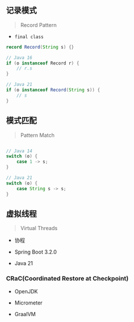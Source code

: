 

## 记录模式
> Record Pattern

- `final class`

```java
record Record(String s) {}

// Java 16
if (o instanceof Record r) {
    // r.s
}

// Java 21
if (o instanceof Record(String s)) {
    // s
}

```


## 模式匹配
> Pattern Match
```java

// Java 14
switch (o) {
    case 1 -> s;
}

// Java 21
switch (o) {
    case String s -> s;
}

```


## 虚拟线程
> Virtual Threads
- 协程

- Spring Boot 3.2.0
- Java 21


### CRaC(Coordinated Restore at Checkpoint)
- OpenJDK


- Micrometer


- GraalVM